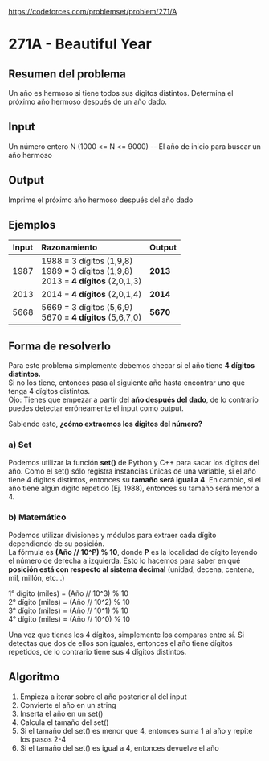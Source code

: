 https://codeforces.com/problemset/problem/271/A

# 271A - Beautiful Year

## Resumen del problema
Un año es hermoso si tiene todos sus dígitos distintos. Determina el próximo año hermoso después de un año dado.

## Input
Un número entero N (1000 <= N <= 9000) -- El año de inicio para buscar un año hermoso

## Output
Imprime el próximo año hermoso después del año dado

## Ejemplos
| Input  | Razonamiento  | Output    |
| ------ | :------------ | --------- |
| 1987   | 1988 = 3 dígitos (1,9,8) <br> 1989 = 3 dígitos (1,9,8) <br> 2013 = **4 dígitos** (2,0,1,3) | **2013**  |
| 2013   | 2014 = **4 dígitos** (2,0,1,4)                                                             | **2014**  |
| 5668   | 5669 = 3 dígitos (5,6,9) <br> 5670 = **4 dígitos** (5,6,7,0)                               | **5670**  |

## Forma de resolverlo
Para este problema simplemente debemos checar si el año tiene **4 dígitos distintos.** \
Si no los tiene, entonces pasa al siguiente año hasta encontrar uno que tenga 4 dígitos distintos. \
Ojo: Tienes que empezar a partir del **año después del dado**, de lo contrario puedes detectar erróneamente el input como output.

Sabiendo esto, **¿cómo extraemos los dígitos del número?**
### a) Set
Podemos utilizar la función **set()** de Python y C++ para sacar los dígitos del año. Como el set() sólo registra instancias únicas de una variable, si el año tiene 4 dígitos distintos, entonces su **tamaño será igual a 4**. En cambio, si el año tiene algún dígito repetido (Ej. 1988), entonces su tamaño será menor a 4.

### b) Matemático
Podemos utilizar divisiones y módulos para extraer cada dígito dependiendo de su posición. \
La fórmula es **(Año // 10^P) % 10**, donde **P** es la localidad de dígito leyendo el número de derecha a izquierda. Esto lo hacemos para saber en qué **posición está con respecto al sistema decimal** (unidad, decena, centena, mil, millón, etc...)

1° dígito (miles) = (Año // 10^3) % 10 \
2° dígito (miles) = (Año // 10^2) % 10 \
3° dígito (miles) = (Año // 10^1) % 10 \
4° dígito (miles) = (Año // 10^0) % 10

Una vez que tienes los 4 dígitos, simplemente los comparas entre sí. Si detectas que dos de ellos son iguales, entonces el año tiene dígitos repetidos, de lo contrario tiene sus 4 dígitos distintos.

## Algoritmo
1) Empieza a iterar sobre el año posterior al del input
2) Convierte el año en un string
3) Inserta el año en un set()
4) Calcula el tamaño del set()
5) Si el tamaño del set() es menor que 4, entonces suma 1 al año y repite los pasos 2-4
6) Si el tamaño del set() es igual a 4, entonces devuelve el año
